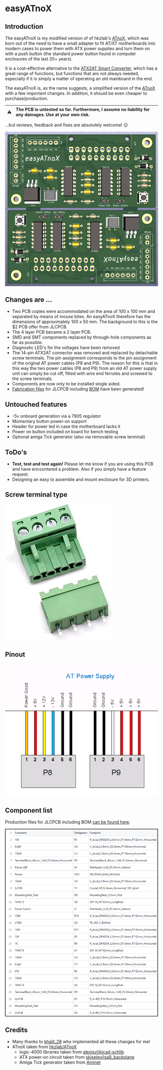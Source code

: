 # easyATnoX

## Introduction

The easyATnoX is my modified version of of hkzlab's [ATnoX](https://github.com/hkzlab/ATnoX), which was born out of the need to have a small adapter to fit AT/XT motherboards into modern cases to power them with ATX power supplies and turn them on with a push button (the standard power button found in computer enclosures of the last 20+ years).

It is a cost-effective alternative to the [ATX2AT Smart Converter](https://x86.fr/atx2at-smart-converter/), which has a great range of functions, but functions that are not always needed, especially if it is simply a matter of operating an old mainboard in the end.

The easyATnoX is, as the name suggests, a simplified version of the [ATnoX](https://github.com/hkzlab/ATnoX) with a few important changes. In addition, it should be even cheaper to purchase/production.

:warning: | The PCB is untested so far. Furthermore, I assume no liability for any damages. Use at your own risk.
:---: | :---

...but reviews, feedback and fixes are absolutely welcome! 😉

![easyATnoX PCB](Images/easyATnoX_top.png)

## Changes are ...

- Two PCB copies were accommodated on the area of 100 x 100 mm and separated by means of mouse bites. An easyATnoX therefore has the dimensions of approximately 100 x 50 mm. The background to this is the $2 PCB offer from JLCPCB.
- The 4 layer PCB became a 2 layer PCB.
- SMD and SMT components replaced by through-hole components as far as possible.
- Diagnostic LED's for the voltages have been removed
- The 14-pin ATX2AT connector was removed and replaced by detachable screw terminals. The pin assignment corresponds to the pin assignment of the original AT power cables (P8 and P9). The reason for this is that in this way the two power cables (P8 and P9) from an old AT power supply unit can simply be cut off, fitted with wire end ferrules and screwed to the screw terminals.
- Components are now only to be installed single sided.
- [Fabrication files](/KiCAD/jlcpcb/) for JLCPCB including [BOM](/KiCAD/jlcpcb/assembly/BOM-MouseBite.csv) have been generated!

## Untouched features

- -5v onboard generation via a 7905 regulator
- Momentary button power-on support
- Header for power led in case the motherboard lacks it
- Power on button included on board for bench testing
- Optional amiga Tick generator (also via removable screw terminal)

## ToDo's

- **Test, test and test again!** Please let me know if you are using this PCB and have encountered a problem. Also if you simply have a feature request.
- Designing an easy to assemble and mount enclosure for 3D printers.

## Screw terminal type

![removable screw terminal](Images/removable_screw_terminals.png)

## Pinout

![AT connector standard pinout](Images/at_connector.png)

## Component list

Production files for JLCPCB including BOM [can be found here](/KiCAD/jlcpcb/).

![BOM](Images/bom.png)

## Credits

- Many thanks to [khalil_28](https://www.fiverr.com/khalil_28) who implemented all these changes for me!
- ATnoX taken from [hkzlab/ATnoX](https://github.com/hkzlab/ATnoX)
  - logic-4000 libraries taken from [alexisvl/kicad-schlib](https://github.com/alexisvl/kicad-schlib)
  - ATX power-on circuit taken from [skiselev/isa8_backplane](https://github.com/skiselev/isa8_backplane)
  - Amiga Tick generator taken from [Aminet](http://aminet.net/package/docs/hard/Mix_and_Tick)
